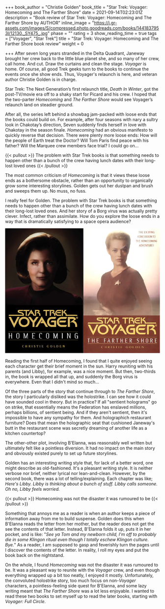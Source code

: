 +++
book_author = "Christie Golden"
book_title = "Star Trek: Voyager: Homecoming and The Farther Shore"
date = 2021-09-14T02:23:01Z
description = "Book review of Star Trek: Voyager: Homecoming and The Farther Shore by AUTHOR"
inline_image = "https://i.gr-assets.com/images/S/compressed.photo.goodreads.com/books/1441837953l/12130._SY475_.jpg"
phase = ""
rating = 3
show_reading_time = true
tags = ["Voyager", "Star Trek"]
title = "Star Trek: Voyager: Homecoming and The Farther Shore book review"
weight = 0

+++
After seven long years stranded in the Delta Quadrant, Janeway brought her crew back to the little blue planet she, and so many of her crew, call home. And cut. Draw the curtains and clean the stage. _Voyager_ is home. Of course, all good Trek geeks turn to the books to continue the events once she show ends. Thus, Voyager's relaunch is here, and veteran author Christie Golden is in charge.

<!--more-->

Star Trek: The Next Generation’s first relaunch title, _Death In Winter_, got the post-TV/movie era off to a shaky start for Picard and his crew. I hoped that the two-parter _Homecoming_ and _The Farther Shore_ would see Voyager’s relaunch land on steadier ground.

After all, the series left behind a showbag jam-packed with loose ends that the books could build on. For example, after four seasons with nary a sultry look in Chakotay’s direction, Seven suddenly finds herself in love with Chakotay in the season finale. _Homecoming_ had an obvious manifesto to quickly reverse that decision. There were plenty more loose ends: How will the people of Earth treat the Doctor? Will Tom Paris find peace with his father? Will the Marquee crew members face trial? I could go on...

{{< pullout >}} The problem with Star Trek books is that something needs to happen other than a bunch of the crew having lunch dates with their long-lost loved ones {{< /pullout >}}

The most common criticism of _Homecoming_ is that it views these loose ends as a bothersome obstacle, rather than an opportunity to organically grow some interesting storylines. Golden gets out her dustpan and brush and sweeps them up. No muss, no fuss.

I really feel for Golden. The problem with Star Trek books is that something needs to happen other than a bunch of the crew having lunch dates with their long-lost loved ones. And her story of a Borg virus was actually pretty clever. Infect, rather than assimilate. How do you explore the loose ends in a way that is dramatically satisfying to a space opera audience?

![](/uploads/book_review_star_trek_voyager_homecoming_farther_shore.png)

Reading the first half of Homecoming, I found that I quite enjoyed seeing each character get their brief moment in the sun. Harry reuniting with his parents (and Libby), for example, was a nice moment. But then, two-thirds in, the book is wrapped all that up, and suddenly the Borg virus is everywhere. Even that I didn't mind so much...

Of the three parts of the story that continue through to _The Farther Shore_, the story I particularly disliked was the holostrike. I can see how it could have sounded cool in theory. But in practice? If all "sentient holograms" go on strike, that essentially means the Federation has enslaved millions, perhaps billions, of sentient being. And if they aren't sentient, then it's impossible to have any sympathy for them. And holographich restaurant furniture? Does that mean the holographic seat that cushioned Janeway's butt in the restaurant scene was secretly dreaming of another life as a kitchen countertop?

The other-other plot, involving B'Elanna, was reasonably well written but ultimately felt like a pointless diversion. It had no impact on the main story and obviously existed purely to set up future storylines.

Golden has an interesting writing style that, for lack of a better word, one might describe as old-fashioned. It's a pleasant writing style. It is neither verbose nor brief, neither lyrical nor lean-and-clean. However, by the second book, there was a lot of telling/explaining. Each chapter was like; _Here's Libby. Libby is thinking about a bunch of stuff. Libby calls someone. Oh no, Libby feels worried._

{{< pullout >}} Homecoming was not the disaster it was rumoured to be {{< /pullout >}}

Something that annoys me as a reader is when an author keeps a piece of information away from me to build suspense. Golden does this when B'Elanna reads the letter from her mother, but the reader does not get the see the contents of that letter. Instead, B'Elanna folds it up, puts it in her pocket, and is like: "_See ya Tom and my newborn child, I'm off to probably die in some Klingon ritual even though I totally eschew Klingon culture. Bye._" As a reader, I am supposed to gasp and feverishly turn the pages until I discover the contents of the letter. In reality, I roll my eyes and put the book back on the nightstand.

On the whole, I found _Homecoming_ was not the disaster it was rumoured to be. It was a pleasant way to reunite with the _Voyager_ crew, and even though everything wrapped up a bit too neatly, I enjoyed it mostly. Unfortunately, the convoluted holostrike story, too much focus on non-_Voyager_ characters, a pointless-feeling side quest for B'Elanna, and some lazy writing meant that _The Farther Shore_ was a lot less enjoyable. I wanted to read these two books to set myself up to read the later books, starting with _Voyager: Full Circle_. 